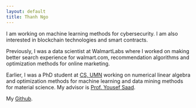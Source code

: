```yaml
---
layout: default
title: Thanh Ngo
---
```


I am working on machine learning methods for cybersecurity. I am also interested in blockchain technologies and smart contracts.

Previously, I was a data scientist at WalmartLabs where I worked on making better search experience for walmart.com, recommendation algorithms and optimization methods for online marketing.

Earlier, I was a PhD student at [CS, UMN](https://www.cs.umn.edu) working on numerical linear algebra and optimization methods for machine learning and data mining methods for material science. My advisor is [Prof. Yousef Saad](http://www.cs.umn.edu/~saad).

My [Github](https://github.com/trungthanh?tab=repositories).
